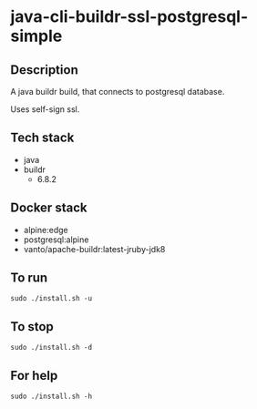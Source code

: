 # java-cli-buildr-ssl-postgresql-simple

## Description
A java buildr build, that connects to postgresql database.

Uses self-sign ssl.

## Tech stack
- java
- buildr
  - 6.8.2

## Docker stack
- alpine:edge
- postgresql:alpine
- vanto/apache-buildr:latest-jruby-jdk8

## To run
`sudo ./install.sh -u`

## To stop
`sudo ./install.sh -d`

## For help
`sudo ./install.sh -h`
